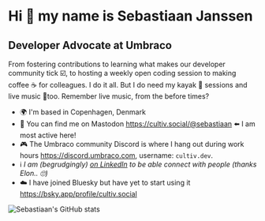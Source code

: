 Hi 👋 my name is Sebastiaan Janssen
====================================

Developer Advocate at Umbraco
--------------------------------

From fostering contributions to learning what makes our developer community tick ☑️, to hosting a weekly open coding session to making coffee ☕ for colleagues. I do it all. But I do need my kayak 🛶 sessions and live music 🎸too. Remember live music, from the before times?

- 🌍 I'm based in Copenhagen, Denmark
- 🐘 You can find me on Mastodon <a rel="me" href="https://cultiv.social/@sebastiaan">https://cultiv.social/@sebastiaan</a> ⬅️ I am most active here!
- 🎮 The Umbraco community Discord is where I hang out during work hours <a href="https://discord.umbraco.com">https://discord.umbraco.com</a>, username: `cultiv.dev`.
- ℹ️ _I am (begrudgingly) <a href="https://www.linkedin.com/in/cultiv/">on LinkedIn</a> to be able connect with people (thanks Elon.. 🙄)_
- ☁️ I have joined Bluesky but have yet to start using it <a href="https://bsky.app/profile/cultiv.social">https://bsky.app/profile/cultiv.social</a>

![Sebastiaan's GitHub stats](https://github-readme-stats.vercel.app/api?username=nul800sebastiaan&show_icons=true&theme=transparent)
